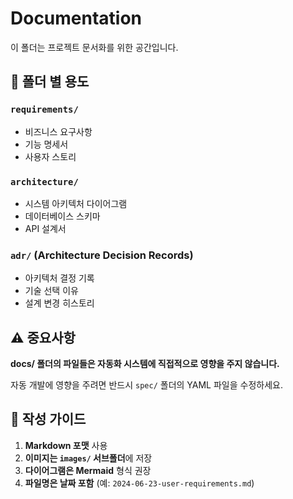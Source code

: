 # Documentation

이 폴더는 프로젝트 문서화를 위한 공간입니다.

## 📁 폴더 별 용도

### `requirements/`
- 비즈니스 요구사항
- 기능 명세서
- 사용자 스토리

### `architecture/`
- 시스템 아키텍처 다이어그램
- 데이터베이스 스키마
- API 설계서

### `adr/` (Architecture Decision Records)
- 아키텍처 결정 기록
- 기술 선택 이유
- 설계 변경 히스토리

## ⚠️ 중요사항

**docs/ 폴더의 파일들은 자동화 시스템에 직접적으로 영향을 주지 않습니다.**

자동 개발에 영향을 주려면 반드시 `spec/` 폴더의 YAML 파일을 수정하세요.

## 📝 작성 가이드

1. **Markdown 포맷** 사용
2. **이미지는 `images/` 서브폴더**에 저장
3. **다이어그램은 Mermaid** 형식 권장
4. **파일명은 날짜 포함** (예: `2024-06-23-user-requirements.md`)
